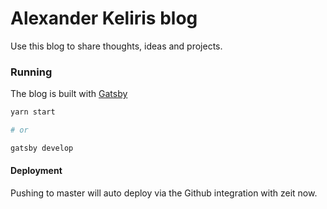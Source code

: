 # Alexander Keliris blog

Use this blog to share thoughts, ideas and projects.

### Running

The blog is built with [Gatsby](https://www.gatsbyjs.org/)

```sh
yarn start

# or

gatsby develop
```

#### Deployment

Pushing to master will auto deploy via the Github integration with zeit now.

